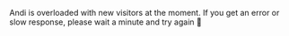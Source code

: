 Andi is overloaded with new visitors at the moment. If you get an error or slow response, please wait a minute and try again 🙏
